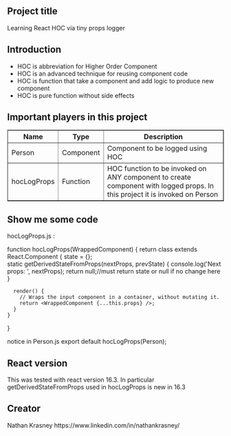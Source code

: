 <body>
  <h2>Project title</h2>
    Learning React HOC via tiny props logger 
  
  <h2>Introduction</h2>
    <ul>
      <li>HOC is abbreviation for Higher Order Component</li>
      <li>HOC is an advanced technique for reusing component code</li>
      <li>HOC is function that take a component and add logic to produce new component</li>
      <li>HOC is pure function without side effects</li>
    </ul>

  <h2>Important players in this project</h2>
  <table border=1>
  <tr>
    <th>Name</th>
    <th>Type</th>
    <th>Description</th> 
  </tr>
  <tr>
    <td>Person</td>
    <td>Component</td> 
    <td>Component to be logged using HOC</td> 
  </tr>
  <tr>
    <td>hocLogProps</td>
    <td>Function</td> 
    <td>HOC function to be invoked on ANY component to create component with logged props. In this project it is invoked on Person</td> 
  </tr>
</table>
  
  <h2>Show me some code</h2>
  hocLogProps.js : 
  
  function hocLogProps(WrappedComponent) {
    return class extends React.Component {
      state = {};        
      static getDerivedStateFromProps(nextProps, prevState)
      {
        console.log('Next props: ', nextProps);
        return null;//must return state or null if no change here
      }

      render() {
        // Wraps the input component in a container, without mutating it.
        return <WrappedComponent {...this.props} />;
      }
    }
  }

    
  notice in Person.js
  export default hocLogProps(Person);
  
  
  <h2>React version</h2>
    This was tested with react version 16.3.
    In particular getDerivedStateFromProps used in hocLogProps is new in 16.3
  
  <h2>Creator</h2>
  Nathan Krasney
  https://www.linkedin.com/in/nathankrasney/
  
</body>
